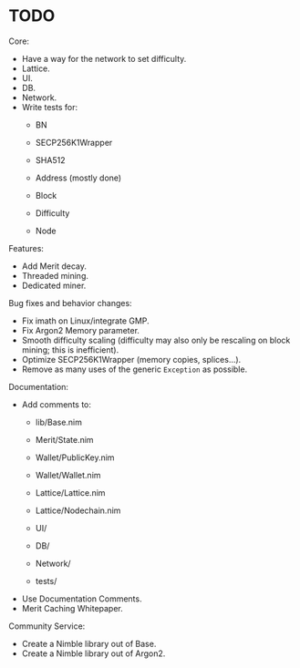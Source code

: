 # TODO

Core:
- Have a way for the network to set difficulty.
- Lattice.
- UI.
- DB.
- Network.
- Write tests for:
    - BN
    - SECP256K1Wrapper
    - SHA512

    - Address (mostly done)

    - Block
    - Difficulty

    - Node

Features:
- Add Merit decay.
- Threaded mining.
- Dedicated miner.

Bug fixes and behavior changes:
- Fix imath on Linux/integrate GMP.
- Fix Argon2 Memory parameter.
- Smooth difficulty scaling (difficulty may also only be rescaling on block mining; this is inefficient).
- Optimize SECP256K1Wrapper (memory copies, splices...).
- Remove as many uses of the generic `Exception` as possible.

Documentation:
- Add comments to:
    - lib/Base.nim

    - Merit/State.nim

    - Wallet/PublicKey.nim
    - Wallet/Wallet.nim

    - Lattice/Lattice.nim
    - Lattice/Nodechain.nim

    - UI/
    - DB/
    - Network/

    - tests/
- Use Documentation Comments.
- Merit Caching Whitepaper.

Community Service:
- Create a Nimble library out of Base.
- Create a Nimble library out of Argon2.
